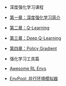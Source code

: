 
- 深度强化学习课程
- [第一章：深度强化学习简介](deep-rl-class/chapter1.md)
- [第二章：Q-Learning ](deep-rl-class/chapter2.md)
- [第三章：Deep Q-Learning ](deep-rl-class/chapter3.md)
- [第四章：Policy Gradient  ](deep-rl-class/chapter4.md)


- 强化学习工具篇
- [Awesome RL Envs](deep-rl-class/awesomeRLtools.md)
- [EnvPool: 并行环境模拟器](deep-rl-class/envpool.md)
